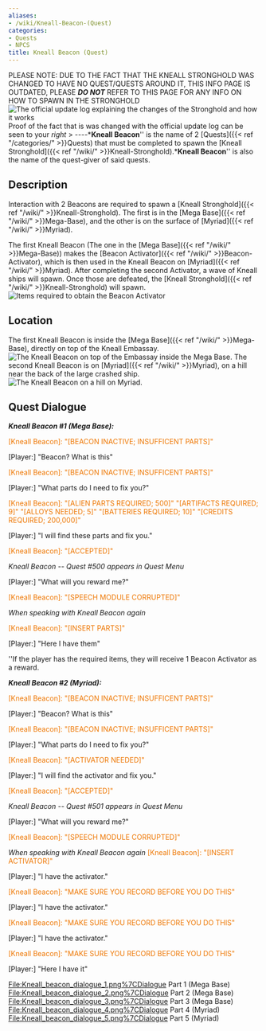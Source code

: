 ```yaml
---
aliases:
- /wiki/Kneall-Beacon-(Quest)
categories:
- Quests
- NPCS
title: Kneall Beacon (Quest)
---
```


PLEASE NOTE: DUE TO THE FACT THAT THE KNEALL STRONGHOLD WAS CHANGED TO HAVE NO QUEST/QUESTS AROUND IT, THIS INFO PAGE IS OUTDATED, PLEASE **_DO NOT_** REFER TO THIS PAGE FOR ANY INFO ON HOW TO SPAWN IN THE STRONGHOLD ![The official update log explaining the changes of the Stronghold and
how it
works](YnameStrongholdReturnAnnoncement.png "The official update log explaining the changes of the Stronghold and how it works") Proof of the fact that is was changed with the official update log can be seen to your _right_ > ----***Kneall Beacon**'' is the name of 2 [Quests]({{< ref "/categories/" >}}Quests) that must be completed to spawn the [Kneall Stronghold]({{< ref "/wiki/" >}}Kneall-Stronghold).***Kneall Beacon**'' is also the name of the quest-giver of said quests.

## Description

Interaction with 2 Beacons are required to spawn a [Kneall Stronghold]({{< ref "/wiki/" >}}Kneall-Stronghold). The first is in the [Mega Base]({{< ref "/wiki/" >}}Mega-Base), and the other is on the surface of [Myriad]({{< ref "/wiki/" >}}Myriad).

The first Kneall Beacon (The one in the [Mega Base]({{< ref "/wiki/" >}}Mega-Base)) makes the [Beacon Activator]({{< ref "/wiki/" >}}Beacon-Activator), which is then used in the Kneall Beacon on [Myriad]({{< ref "/wiki/" >}}Myriad). After completing the second Activator, a wave of Kneall ships will spawn. Once those are defeated, the [Kneall Stronghold]({{< ref "/wiki/" >}}Kneall-Stronghold) will spawn. ![Items required to obtain the Beacon
Activator](Kneall_beacon_info.png "Items required to obtain the Beacon Activator")

## Location

The first Kneall Beacon is inside the [Mega Base]({{< ref "/wiki/" >}}Mega-Base), directly on top of the Kneall Embassay. ![The Kneall Beacon on top of
the Embassay inside the Mega
Base.](Kneall_beacon_vendor_megabase.png "The Kneall Beacon on top of the Embassay inside the Mega Base.") The second Kneall Beacon is on [Myriad]({{< ref "/wiki/" >}}Myriad), on a hill near the back of the large crashed ship. ![The Kneall Beacon on a hill
on
Myriad.](Kneall_beacon_vendor_myriad.png "The Kneall Beacon on a hill on Myriad.")

## Quest Dialogue 

**_Kneall Beacon #1 (Mega Base):_**

<span style="color:#ee7600">[Kneall Beacon]: "[BEACON INACTIVE; INSUFFICENT PARTS]"</span>

[Player:] "Beacon? What is this"

<span style="color:#ee7600">[Kneall Beacon]: "[BEACON INACTIVE; INSUFFICENT PARTS]"</span>

[Player:] "What parts do I need to fix you?"

<span style="color:#ee7600">[Kneall Beacon]: "[ALIEN PARTS REQUIRED; 500]"</span> <span style="color:#ee7600">"[ARTIFACTS REQUIRED; 9]"</span> <span style="color:#ee7600">"[ALLOYS NEEDED; 5]"</span> <span style="color:#ee7600">"[BATTERIES REQUIRED; 10]"</span> <span style="color:#ee7600">"[CREDITS REQUIRED; 200,000]"</span>

[Player:] "I will find these parts and fix you."

<span style="color:#ee7600">[Kneall Beacon]: "[ACCEPTED]"</span>

_Kneall Beacon -- Quest #500 appears in Quest Menu_

[Player:] "What will you reward me?"

<span style="color:#ee7600">[Kneall Beacon]: "[SPEECH MODULE CORRUPTED]"</span>

_When speaking with Kneall Beacon again_

<span style="color:#ee7600">[Kneall Beacon]: "[INSERT PARTS]"</span>

[Player:] "Here I have them"

''If the player has the required items, they will receive 1 Beacon Activator as a reward.

**_Kneall Beacon #2 (Myriad):_**

<span style="color:#ee7600">[Kneall Beacon]: "[BEACON INACTIVE; INSUFFICENT PARTS]"</span>

[Player:] "Beacon? What is this"

<span style="color:#ee7600">[Kneall Beacon]: "[BEACON INACTIVE; INSUFFICENT PARTS]"</span>

[Player:] "What parts do I need to fix you?"

<span style="color:#ee7600">[Kneall Beacon]: "[ACTIVATOR NEEDED]"</span>

[Player:] "I will find the activator and fix you."

<span style="color:#ee7600">[Kneall Beacon]: "[ACCEPTED]"</span>

_Kneall Beacon -- Quest #501 appears in Quest Menu_

[Player:] "What will you reward me?"

<span style="color:#ee7600">[Kneall Beacon]: "[SPEECH MODULE CORRUPTED]"</span>

_When speaking with Kneall Beacon again_ <span style="color:#ee7600">[Kneall Beacon]: "[INSERT ACTIVATOR]"</span>

[Player:] "I have the activator."

<span style="color:#ee7600">[Kneall Beacon]: "MAKE SURE YOU RECORD BEFORE YOU DO THIS"</span>

[Player:] "I have the activator."

<span style="color:#ee7600">[Kneall Beacon]: "MAKE SURE YOU RECORD BEFORE YOU DO THIS"</span>

[Player:] "I have the activator."

<span style="color:#ee7600">[Kneall Beacon]: "MAKE SURE YOU RECORD BEFORE YOU DO THIS"</span>

[Player:] "Here I have it"

<File:Kneall_beacon_dialogue_1.png%7CDialogue> Part 1 (Mega Base) <File:Kneall_beacon_dialogue_2.png%7CDialogue> Part 2 (Mega Base) <File:Kneall_beacon_dialogue_3.png%7CDialogue> Part 3 (Mega Base) <File:Kneall_beacon_dialogue_4.png%7CDialogue> Part 4 (Myriad) <File:Kneall_beacon_dialogue_5.png%7CDialogue> Part 5 (Myriad)